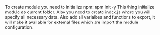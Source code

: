 To create module you need to initialize npm:
	npm init -y
This thing initialize module as current folder. Also you need to create
index.js where you will specify all necessary data.
Also add all varialbes and functions to export, it will make it available
for external files which are import the module configuration.

